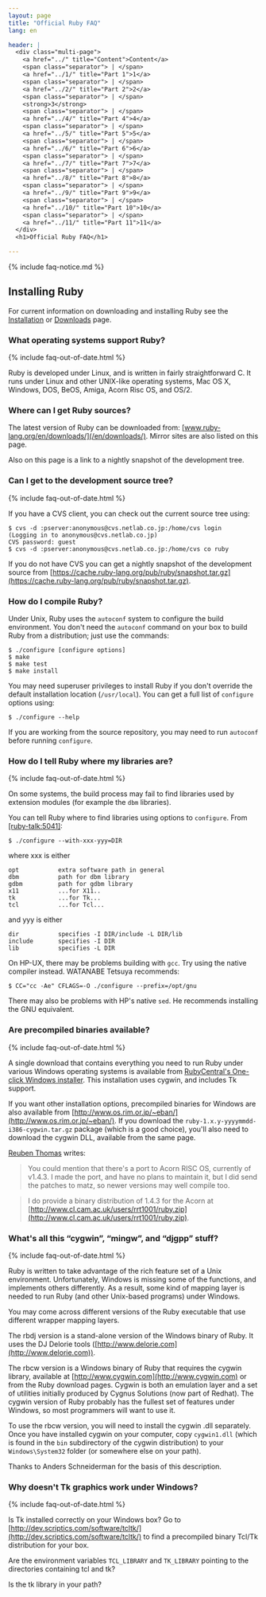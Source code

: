 ```yaml
---
layout: page
title: "Official Ruby FAQ"
lang: en

header: |
  <div class="multi-page">
    <a href="../" title="Content">Content</a>
    <span class="separator"> | </span>
    <a href="../1/" title="Part 1">1</a>
    <span class="separator"> | </span>
    <a href="../2/" title="Part 2">2</a>
    <span class="separator"> | </span>
    <strong>3</strong>
    <span class="separator"> | </span>
    <a href="../4/" title="Part 4">4</a>
    <span class="separator"> | </span>
    <a href="../5/" title="Part 5">5</a>
    <span class="separator"> | </span>
    <a href="../6/" title="Part 6">6</a>
    <span class="separator"> | </span>
    <a href="../7/" title="Part 7">7</a>
    <span class="separator"> | </span>
    <a href="../8/" title="Part 8">8</a>
    <span class="separator"> | </span>
    <a href="../9/" title="Part 9">9</a>
    <span class="separator"> | </span>
    <a href="../10/" title="Part 10">10</a>
    <span class="separator"> | </span>
    <a href="../11/" title="Part 11">11</a>
  </div>
  <h1>Official Ruby FAQ</h1>

---
```


{% include faq-notice.md %}

## Installing Ruby

For current information on downloading and installing Ruby
see the [Installation](/en/documentation/installation/)
or [Downloads](/en/downloads/) page.

### What operating systems support Ruby?

{% include faq-out-of-date.html %}

Ruby is developed under Linux, and is written in fairly straightforward C.
It runs under Linux and other UNIX-like operating systems, Mac OS X,
Windows, DOS, BeOS, Amiga, Acorn Risc OS, and OS/2.

### Where can I get Ruby sources?

The latest version of Ruby can be downloaded from:
[www.ruby-lang.org/en/downloads/](/en/downloads/).
Mirror sites are also listed on this page.

Also on this page is a link to a nightly snapshot of the development tree.

### Can I get to the development source tree?

{% include faq-out-of-date.html %}

If you have a CVS client, you can check out the current source tree using:

~~~
$ cvs -d :pserver:anonymous@cvs.netlab.co.jp:/home/cvs login
(Logging in to anonymous@cvs.netlab.co.jp)
CVS password: guest
$ cvs -d :pserver:anonymous@cvs.netlab.co.jp:/home/cvs co ruby
~~~

If you do not have CVS you can get a nightly snapshot of the development
source from
[https://cache.ruby-lang.org/pub/ruby/snapshot.tar.gz](https://cache.ruby-lang.org/pub/ruby/snapshot.tar.gz).

### How do I compile Ruby?

Under Unix, Ruby uses the `autoconf` system to configure the build
environment. You don't need the `autoconf` command on your box to build Ruby
from a distribution; just use the commands:

~~~
$ ./configure [configure options]
$ make
$ make test
$ make install
~~~

You may need superuser privileges to install Ruby if you don't override the
default installation location (`/usr/local`). You can get a full list of
`configure` options using:

~~~
$ ./configure --help
~~~

If you are working from the source repository, you may need to run
`autoconf` before running `configure`.

### How do I tell Ruby where my libraries are?

{% include faq-out-of-date.html %}

On some systems, the build process may fail to find libraries used by
extension modules (for example the `dbm` libraries).

You can tell Ruby where to find libraries using options to `configure`.
From [\[ruby-talk:5041\]][ruby-talk:5041]:

~~~
$ ./configure --with-xxx-yyy=DIR
~~~

where xxx is either

~~~
opt           extra software path in general
dbm           path for dbm library
gdbm          path for gdbm library
x11           ...for X11..
tk            ...for Tk...
tcl           ...for Tcl...
~~~

and yyy is either

~~~
dir           specifies -I DIR/include -L DIR/lib
include       specifies -I DIR
lib           specifies -L DIR
~~~

On HP-UX, there may be problems building with `gcc`. Try using the native
compiler instead. WATANABE Tetsuya recommends:

~~~
$ CC="cc -Ae" CFLAGS=-O ./configure --prefix=/opt/gnu
~~~

There may also be problems with HP's native `sed`.
He recommends installing the GNU equivalent.

[ruby-talk:5041]: http://blade.nagaokaut.ac.jp/cgi-bin/scat.rb/ruby/ruby-talk/5401

### Are precompiled binaries available?

{% include faq-out-of-date.html %}

A single download that contains everything you need to run Ruby under various
Windows operating systems is available from
[RubyCentral's One-click Windows installer](http://www.rubycentral.com/downloads/ruby-install.html).
This installation uses cygwin, and includes Tk support.

If you want other installation options, precompiled binaries for Windows are
also available from
[http://www.os.rim.or.jp/~eban/](http://www.os.rim.or.jp/~eban/).
If you download the `ruby-1.x.y-yyyymmdd-i386-cygwin.tar.gz` package
(which is a good choice), you'll also need to download the cygwin DLL,
available from the same page.

[Reuben Thomas](mailto:Reuben.Thomas@cl.cam.ac.uk) writes:

> You could mention that there's a port to Acorn RISC OS, currently of v1.4.3.
> I made the port, and have no plans to maintain it, but I did send the
> patches to matz, so newer versions may well compile too.

> I do provide a binary distribution of 1.4.3 for the Acorn at
> [http://www.cl.cam.ac.uk/users/rrt1001/ruby.zip](http://www.cl.cam.ac.uk/users/rrt1001/ruby.zip).

### What's all this “cygwin”, “mingw”, and “djgpp” stuff?

{% include faq-out-of-date.html %}

Ruby is written to take advantage of the rich feature set of a Unix
environment. Unfortunately, Windows is missing some of the functions, and
implements others differently. As a result, some kind of mapping layer is
needed to run Ruby (and other Unix-based programs) under Windows.

You may come across different versions of the Ruby executable that use
different wrapper mapping layers.

The rbdj version is a stand-alone version of the Windows binary of Ruby.
It uses the DJ Delorie tools
([http://www.delorie.com](http://www.delorie.com)).

The rbcw version is a Windows binary of Ruby that requires the cygwin library,
available at [http://www.cygwin.com](http://www.cygwin.com) or from the
Ruby download pages. Cygwin is both an emulation layer and a set of
utilities initially produced by Cygnus Solutions (now part of Redhat).
The cygwin version of Ruby probably has the fullest set of features under
Windows, so most programmers will want to use it.

To use the rbcw version, you will need to install the cygwin .dll separately.
Once you have installed cygwin on your computer, copy `cygwin1.dll` (which
is found in the `bin` subdirectory of the cygwin distribution) to your
`Windows\System32` folder (or somewhere else on your path).

Thanks to Anders Schneiderman for the basis of this description.

### Why doesn't Tk graphics work under Windows?

{% include faq-out-of-date.html %}

Is Tk installed correctly on your Windows box? Go to
[http://dev.scriptics.com/software/tcltk/](http://dev.scriptics.com/software/tcltk/)
to find a precompiled binary Tcl/Tk distribution for your box.

Are the environment variables `TCL_LIBRARY` and `TK_LIBRARY` pointing to the
directories containing tcl and tk?

Is the tk library in your path?
